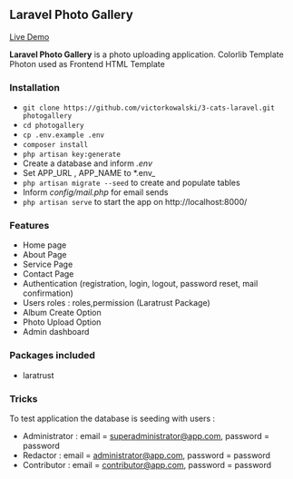 ## Laravel Photo Gallery

[Live Demo](https://)

**Laravel Photo Gallery** is a photo uploading application.
Colorlib Template Photon used as Frontend HTML Template

### Installation

-   `git clone https://github.com/victorkowalski/3-cats-laravel.git photogallery`
-   `cd photogallery`
-   `cp .env.example .env`
-   `composer install`
-   `php artisan key:generate`
-   Create a database and inform _.env_
-   Set APP_URL , APP_NAME to \*.env\_
-   `php artisan migrate --seed` to create and populate tables
-   Inform _config/mail.php_ for email sends
-   `php artisan serve` to start the app on http://localhost:8000/

### Features

-   Home page
-   About Page
-   Service Page
-   Contact Page
-   Authentication (registration, login, logout, password reset, mail confirmation)
-   Users roles : roles,permission (Laratrust Package)
-   Album Create Option
-   Photo Upload Option
-   Admin dashboard

### Packages included

-   laratrust

### Tricks

To test application the database is seeding with users :

-   Administrator : email = superadministrator@app.com, password = password
-   Redactor : email = administrator@app.com, password = password
-   Contributor : email = contributor@app.com, password = password
